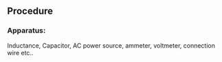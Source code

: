 ## Procedure

### Apparatus:
Inductance, Capacitor, AC power source, ammeter, voltmeter, connection wire etc..
